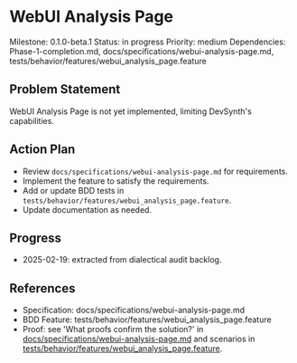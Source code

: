 # WebUI Analysis Page
Milestone: 0.1.0-beta.1
Status: in progress
Priority: medium
Dependencies: Phase-1-completion.md, docs/specifications/webui-analysis-page.md, tests/behavior/features/webui_analysis_page.feature

## Problem Statement
WebUI Analysis Page is not yet implemented, limiting DevSynth's capabilities.


## Action Plan
- Review `docs/specifications/webui-analysis-page.md` for requirements.
- Implement the feature to satisfy the requirements.
- Add or update BDD tests in `tests/behavior/features/webui_analysis_page.feature`.
- Update documentation as needed.

## Progress
- 2025-02-19: extracted from dialectical audit backlog.

## References
- Specification: docs/specifications/webui-analysis-page.md
- BDD Feature: tests/behavior/features/webui_analysis_page.feature
- Proof: see 'What proofs confirm the solution?' in [docs/specifications/webui-analysis-page.md](../docs/specifications/webui-analysis-page.md) and scenarios in [tests/behavior/features/webui_analysis_page.feature](../tests/behavior/features/webui_analysis_page.feature).
